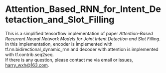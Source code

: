 # Attention_Based_RNN_for_Intent_Detetaction_and_Slot_Filling
This is a simplified tensorflow implementation of paper *Attention-Based Recurrent Neural Network Models for Joint Intent Detection and Slot Filling*.  
In this implementation, encoder is implemented with tf.nn.bidirectional_dynamic_rnn and decoder with attention is implemented with tf.contrib.seq2seq.  
If there is any question, please contact me via email or issues, harry_wxh@163.com.
